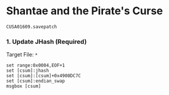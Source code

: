 #  Shantae and the Pirate's Curse

`CUSA01609.savepatch`

### 1. Update JHash (Required)

Target File: `*`

```
set range:0x0004,EOF+1
set [csum]:jhash
set [csum]:[csum]+0x4900DC7C
set [csum]:endian_swap
msgbox [csum]
```

